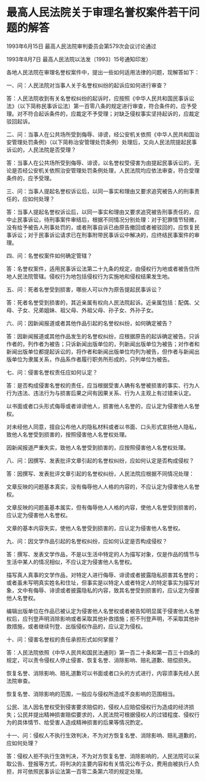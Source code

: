 # 最高人民法院关于审理名誉权案件若干问题的解答

1993年6月15日 最高人民法院审判委员会第579次会议讨论通过

1993年8月7日 最高人民法院以法发〔1993〕15号通知印发）



各地人民法院在审理名誉权案件中，提出一些如何适用法律的问题，现解答如下：

一、问：人民法院对当事人关于名誉权纠纷的起诉应如何进行审查？

答：人民法院收到有关名誉权纠纷的起诉时，应按照《中华人民共和国民事诉讼法》（以下简称民事诉讼法）第一百零八条的规定进行审查，符合条件的，应予受理。对不符合起诉条件的，应裁定不予受理；对缺乏侵权事实坚持起诉的，应裁定驳回起诉。

二、问：当事人在公共场所受到侮辱、诽谤，经公安机关依照《中华人民共和国治安管理处罚条例》（以下简称治安管理处罚条例）处理后，又向人民法院提起民事诉讼的，人民法院是否受理？

答：当事人在公共场所受到侮辱、诽谤，以名誉权受侵害为由提起民事诉讼的，无论是否经公安机关依照治安管理处罚条例处理，人民法院均应依法审查，符合受理条件的，应予受理。

三、问：当事人提起名誉权诉讼后，以同一事实和理由又要求追究被告人的刑事责任的，应如何处理？

答：当事人提起名誉权诉讼后，以同一事实和理由又要求追究被告刑事责任的，应中止民事诉讼，待刑事案件审结后，根据不同情况分别处理：对于犯罪情节轻微，没有给予被告人刑事处罚的，或者刑事自诉已由原告撤回或者被驳回的，应恢复民事诉讼；对于民事诉讼请求已在刑事附带民事诉讼中解决的，应终结民事案件的审理。

四、问：名誉权案件如何确定管辖？

答：名誉权案件，适用民事诉讼法第二十九条的规定，由侵权行为地或者被告住所地人民法院管辖。侵权行为地包括侵权行为实施地和侵权结果发生地。

五、问：死者名誉受到损害，哪些人可以作为原告提起民事诉讼？

答：死者名誉受到损害的，其近亲属有权向人民法院起诉。近亲属包括：配偶、父母、子女、兄弟姐妹、祖父母、外祖父母、孙子女、外孙子女。

六、问：因新闻报道或者其他作品引起的名誉权纠纷，如何确定被告？

答：因新闻报道或其他作品发生的名誉权纠纷，应根据原告的起诉确定被告。只诉作者的，列作者为被告；只诉新闻出版单位的，列新闻出版单位为被告；对作者和新闻出版单位都提起诉讼的，将作者和新闻出版单位均列为被告，但作者与新闻出版单位为隶属关系，作品系作者履行职务所形成的，只列单位为被告。

七、问：侵害名誉权责任应如何认定？

答：是否构成侵害名誉权的责任，应当根据受害人确有名誉被损害的事实、行为人行为违法、违法行为与损害后果之间有因果关系、行为人主观上有过错来认定。

以书面或者口头形式侮辱或者诽谤他人，损害他人名誉的，应认定为侵害他人名誉权。

对未经他人同意，擅自公布他人的隐私材料或者以书面、口头形式宣扬他人隐私，致他人名誉受到损害的，按照侵害他人名誉权处理。

因新闻报道严重失实，致他人名誉受到损害的，应按照侵害他人名誉权处理。

八、问：因撰写、发表批评文章引起的名誉权纠纷，应如何认定是否构成侵权？

答：因撰写、发表批评文章引起的名誉权纠纷，人民法院应根据不同情况处理：

文章反映的问题基本真实，没有侮辱他人人格的内容的，不应认定为侵害他人名誉权。

文章反映的问题虽基本属实，但有侮辱他人人格的内容，使他人名誉受到损害的，应认定为侵害他人名誉权。

文章的基本内容失实，使他人名誉受到损害的，应认定为侵害他人名誉权。

九、问：因文学作品引起的名誉权纠纷，应如何认定是否构成侵权？

答：撰写、发表文学作品，不是以生活中特定的人为描写对象，仅是作品的情节与生活中某人的情况相似，不应认定为侵害他人名誉权。

描写真人真事的文学作品，对特定人进行侮辱、诽谤或者披露隐私损害其名誉的；或者虽未写明真实姓名和住址，但事实是以特定人或者特定人的特定事实为描写对象，文中有侮辱、诽谤或者披露隐私的内容，致其名誉受到损害的，应认定为侵害他人名誉权。

编辑出版单位在作品已被认定为侵害他人名誉权或者被告知明显属于侵害他人名誉权后，应刊登声明消除影响或者采取其他补救措施；拒不刊登声明，不采取其他补救措施，或者继续刊登、出版侵权作品的，应认定为侵权。

十、问：侵害名誉权的责任承担形式如何掌握？

答：人民法院依照《中华人民共和国民法通则》第一百二十条和第一百三十四条的规定，可以责令侵权人停止侵害、恢复名誉、消除影响、赔礼道歉、赔偿损失。

恢复名誉、消除影响、赔礼道歉可以书面或者口头的方式进行，内容须事先经人民法院审查。

恢复名誉、消除影响的范围，一般应与侵权所造成不良影响的范围相当。

公民、法人因名誉权受到侵害要求赔偿的，侵权人应赔偿侵权行为造成的经济损失；公民并提出精神损害赔偿要求的，人民法院可根据侵权人的过错程度、侵权行为的具体情节、给受害人造成精神损害的后果等情况酌定。

十一、问：侵权人不执行生效判决，不为对方恢复名誉、消除影响、赔礼道歉的，应如何处理？

答：侵权人拒不执行生效判决，不为对方恢复名誉、消除影响的，人民法院可以采取公告、登报等方式，将判决的主要内容和有关情况公布于众，费用由被执行人负担，并可依照民事诉讼法第一百零二条第六项的规定处理。